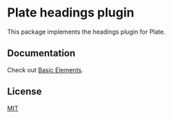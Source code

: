 # Plate headings plugin

This package implements the headings plugin for Plate.

## Documentation

Check out
[Basic Elements](https://platejs.org/docs/basic-blocks).

## License

[MIT](../../LICENSE)
